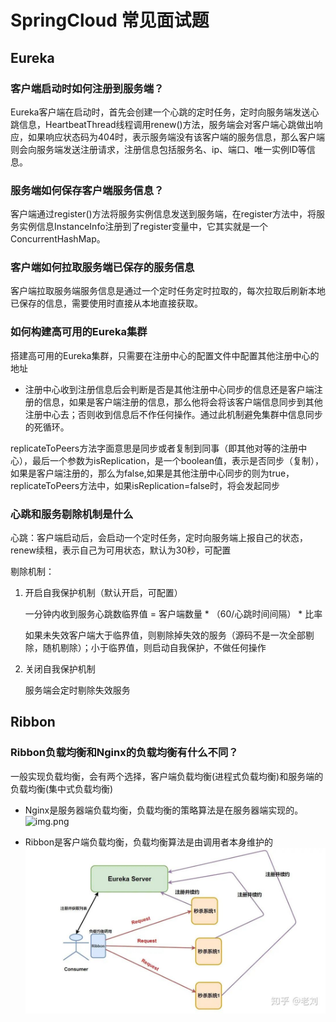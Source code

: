 # SpringCloud 常见面试题
## Eureka
### 客户端启动时如何注册到服务端？

Eureka客户端在启动时，首先会创建一个心跳的定时任务，定时向服务端发送心跳信息，HeartbeatThread线程调用renew()方法，服务端会对客户端心跳做出响应，如果响应状态码为404时，表示服务端没有该客户端的服务信息，那么客户端则会向服务端发送注册请求，注册信息包括服务名、ip、端口、唯一实例ID等信息。

### 服务端如何保存客户端服务信息？

客户端通过register()方法将服务实例信息发送到服务端，在register方法中，将服务实例信息InstanceInfo注册到了register变量中，它其实就是一个ConcurrentHashMap。

### 客户端如何拉取服务端已保存的服务信息

客户端拉取服务端服务信息是通过一个定时任务定时拉取的，每次拉取后刷新本地已保存的信息，需要使用时直接从本地直接获取。

### 如何构建高可用的Eureka集群

搭建高可用的Eureka集群，只需要在注册中心的配置文件中配置其他注册中心的地址

- 注册中心收到注册信息后会判断是否是其他注册中心同步的信息还是客户端注册的信息，如果是客户端注册的信息，那么他将会将该客户端信息同步到其他注册中心去；否则收到信息后不作任何操作。通过此机制避免集群中信息同步的死循环。

replicateToPeers方法字面意思是同步或者复制到同事（即其他对等的注册中心），最后一个参数为isReplication，是一个boolean值，表示是否同步（复制），如果是客户端注册的，那么为false,如果是其他注册中心同步的则为true，replicateToPeers方法中，如果isReplication=false时，将会发起同步

### 心跳和服务剔除机制是什么

心跳：客户端启动后，会启动一个定时任务，定时向服务端上报自己的状态，renew续租，表示自己为可用状态，默认为30秒，可配置

剔除机制：

1. 开启自我保护机制（默认开启，可配置）

   一分钟内收到服务心跳数临界值 = 客户端数量 * （60/心跳时间间隔） * 比率

   如果未失效客户端大于临界值，则剔除掉失效的服务（源码不是一次全部剔除，随机剔除）；小于临界值，则启动自我保护，不做任何操作

2. 关闭自我保护机制

   服务端会定时剔除失效服务

## Ribbon
### Ribbon负载均衡和Nginx的负载均衡有什么不同？
一般实现负载均衡，会有两个选择，客户端负载均衡(进程式负载均衡)和服务端的负载均衡(集中式负载均衡)

* Nginx是服务器端负载均衡，负载均衡的策略算法是在服务器端实现的。
![img.png](common/images/img.png)

* Ribbon是客户端负载均衡，负载均衡算法是由调用者本身维护的
![img.png](common/images/img02.png)